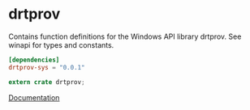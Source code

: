 # drtprov #
Contains function definitions for the Windows API library drtprov. See winapi for types and constants.

```toml
[dependencies]
drtprov-sys = "0.0.1"
```

```rust
extern crate drtprov;
```

[Documentation](https://retep998.github.io/doc/winapi/drtprov/)

